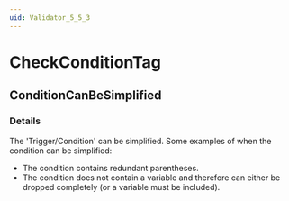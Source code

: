 ```yaml
---
uid: Validator_5_5_3
---
```


# CheckConditionTag

## ConditionCanBeSimplified

<!-- Description, Properties, ... sections are auto-generated. -->
<!-- REPLACE ME AUTO-GENERATION -->

### Details

The 'Trigger/Condition' can be simplified. Some examples of when the condition can be simplified:
  - The condition contains redundant parentheses.
  - The condition does not contain a variable and therefore can either be dropped completely (or a variable must be included).

<!-- Uncomment to add example code -->
<!--### Example code-->
